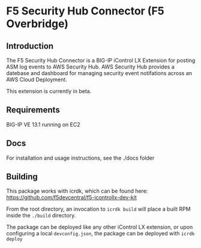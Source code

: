 # F5 Security Hub Connector (F5 Overbridge)

## Introduction

The F5 Security Hub Connector is a BIG-IP iControl LX Extension for posting ASM log events to AWS Security Hub. AWS Security Hub provides a datebase and dashboard for managing security event notifations across an AWS Cloud Deployment.

This extension is currently in beta.

## Requirements

BIG-IP VE 13.1 running on EC2

## Docs

For installation and usage instructions, see the ./docs folder

## Building

This package works with icrdk, which can be found here: https://github.com/f5devcentral/f5-icontrollx-dev-kit

From the root directory, an invocation to `icrdk build` will place a built RPM inside the `./build` directory.

The package can be deployed like any other iControl LX extension, or upon configuring a local `devconfig.json`, the package can be deployed with `icrdk deploy`
